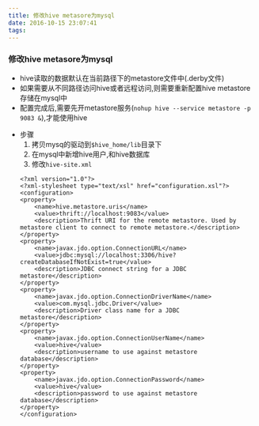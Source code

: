 ```yaml
---
title: 修改hive metasore为mysql
date: 2016-10-15 23:07:41
tags:
---
```



### 修改hive metasore为mysql


- hive读取的数据默认在当前路径下的metastore文件中(.derby文件)
- 如果需要从不同路径访问hive或者远程访问,则需要重新配置hive metastore 存储在mysql中
- 配置完成后,需要先开metastore服务(`nohup hive --service metastore -p 9083 &`),才能使用hive

<!-- more -->
- 步骤
    1. 拷贝mysq的驱动到`$hive_home/lib`目录下
    2. 在mysql中新增hive用户,和hive数据库
    3. 修改`hive-site.xml`
    ```
    <?xml version="1.0"?>
    <?xml-stylesheet type="text/xsl" href="configuration.xsl"?>
    <configuration>
    <property>
        <name>hive.metastore.uris</name>
        <value>thrift://localhost:9083</value>
        <description>Thrift URI for the remote metastore. Used by metastore client to connect to remote metastore.</description>
    </property>
    <property>
        <name>javax.jdo.option.ConnectionURL</name>
        <value>jdbc:mysql://localhost:3306/hive?createDatabaseIfNotExist=true</value>
        <description>JDBC connect string for a JDBC metastore</description>
    </property>
    <property>
        <name>javax.jdo.option.ConnectionDriverName</name>
        <value>com.mysql.jdbc.Driver</value>
        <description>Driver class name for a JDBC metastore</description>
    </property>
    <property>
        <name>javax.jdo.option.ConnectionUserName</name>
        <value>hive</value>
        <description>username to use against metastore database</description>
    </property>
    <property>
        <name>javax.jdo.option.ConnectionPassword</name>
        <value>hive</value>
        <description>password to use against metastore database</description>
    </property>
    </configuration>
    ```

